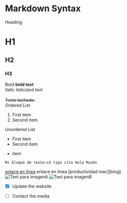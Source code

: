 # Markdown Syntax
Heading 
# H1
## H2
### H3

Bold 	**bold text** <br>
Italic 	*italicized text* <br>
<br>
~~Texto tachado.~~
<br>
Ordered List 
1. First item
2. Second item

Unordered List
- First item
- Second item
* item
~~~
Mi bloque de texto~x3 tipo cita Hola Mundo 
~~~

[enlace en línea](http://www.limni.net)	enlace en línea
[productividad mac][blog].
![Text para imagenA](/ruta/a/la/imagen.jpg)
![Text para imagenB](/ruta/a/la/imagen.jpg "Título alternativo")

[img1]: /ruta/a/la/imagen.jpg "Título alternativo 1" 
[img2]: /ruta/a/la/imagen2.jpg "Título alternativo"

- [x] Update the website
- [ ] Contact the media

